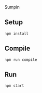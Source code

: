 Sumpin

Setup
---
```
npm install
```

Compile
---
```
npm run compile
```

Run
---
```
npm start
```
